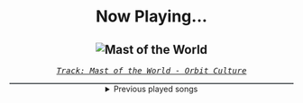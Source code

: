 <div align="center"> 
<h1>Now Playing...</h1>

![Mast of the World](https://i.scdn.co/image/ab67616d00001e0270bec27507239105b7a9a0f0)
--
_<samp><a href="https://open.spotify.com/track/5f0xtgLgJW14fzD8Ij6Nj4">Track: Mast of the World - Orbit Culture</a></samp>_

<div style="border: 1px #4B5054 solid"></div>
<details>
  <summary>
    Previous played songs
  </summary>
  <table>
    <thead>
      <tr>
        <th>
          Artist
        </th>
        <th>
          Song
        </th>
        <th>
          Link
        </th>
      </tr>
    </thead>
    <tbody>
      <tr><td>Orbit Culture</td><td>Mast of the World</td><td><a href="https://open.spotify.com/track/5f0xtgLgJW14fzD8Ij6Nj4">https://open.spotify.com/track/5f0xtgLgJW14fzD8Ij6Nj4</a></td></tr><tr><td>Orbit Culture</td><td>Svartport</td><td><a href="https://open.spotify.com/track/6eNJQW8EAzuVh3ykFPsnwi">https://open.spotify.com/track/6eNJQW8EAzuVh3ykFPsnwi</a></td></tr><tr><td>Orbit Culture</td><td>Kalabalik</td><td><a href="https://open.spotify.com/track/7cs7N1TjCuk55y2GnbzElA">https://open.spotify.com/track/7cs7N1TjCuk55y2GnbzElA</a></td></tr><tr><td>Orbit Culture</td><td>Wildfire</td><td><a href="https://open.spotify.com/track/4NM8L5x73dYKx0axp41uJq">https://open.spotify.com/track/4NM8L5x73dYKx0axp41uJq</a></td></tr><tr><td>Orbit Culture</td><td>Arrival</td><td><a href="https://open.spotify.com/track/0125sf9XZJR64KXUpCiXj3">https://open.spotify.com/track/0125sf9XZJR64KXUpCiXj3</a></td></tr><tr><td>Orbit Culture</td><td>From The Inside</td><td><a href="https://open.spotify.com/track/6ROHkoMA1RohwSGFgnEQzI">https://open.spotify.com/track/6ROHkoMA1RohwSGFgnEQzI</a></td></tr><tr><td>Orbit Culture</td><td>From The Inside</td><td><a href="https://open.spotify.com/track/6ROHkoMA1RohwSGFgnEQzI">https://open.spotify.com/track/6ROHkoMA1RohwSGFgnEQzI</a></td></tr><tr><td>The Unguided</td><td>Crown Prince Syndrome</td><td><a href="https://open.spotify.com/track/2cC3BEs0CNOR587HhuZvTd">https://open.spotify.com/track/2cC3BEs0CNOR587HhuZvTd</a></td></tr><tr><td>Arch Enemy</td><td>The Watcher</td><td><a href="https://open.spotify.com/track/7wwFeAgaC2pGqJaTuCVFAw">https://open.spotify.com/track/7wwFeAgaC2pGqJaTuCVFAw</a></td></tr><tr><td>The Raven Age</td><td>Tears of Stone</td><td><a href="https://open.spotify.com/track/1Z5K4EtkvjpVf0jAylhur1">https://open.spotify.com/track/1Z5K4EtkvjpVf0jAylhur1</a></td></tr><tr><td>Egypt Central</td><td>Raise the Gates</td><td><a href="https://open.spotify.com/track/6R1TURToULKD3Rlkb7xAL8">https://open.spotify.com/track/6R1TURToULKD3Rlkb7xAL8</a></td></tr><tr><td>The Duck of Mischief</td><td>Dave Walking Through Rainy Tokyo at Night and He's an Android</td><td><a href="https://open.spotify.com/track/1AqzRkAlJ5xTYVQZarTS70">https://open.spotify.com/track/1AqzRkAlJ5xTYVQZarTS70</a></td></tr><tr><td>Ankor</td><td>Prisoner</td><td><a href="https://open.spotify.com/track/1LpVyjzkWhWXqN1uoJ9j1e">https://open.spotify.com/track/1LpVyjzkWhWXqN1uoJ9j1e</a></td></tr><tr><td>Fit For A King</td><td>Breaking the Mirror</td><td><a href="https://open.spotify.com/track/3Ud5fGp3UMKupCoy7SGnOn">https://open.spotify.com/track/3Ud5fGp3UMKupCoy7SGnOn</a></td></tr><tr><td>Asking Alexandria</td><td>New Devil (feat. Maria Brink of In This Moment)</td><td><a href="https://open.spotify.com/track/0mxritQanYLFJXiqCC1lnc">https://open.spotify.com/track/0mxritQanYLFJXiqCC1lnc</a></td></tr><tr><td>Rise Against</td><td>Prayer Of The Refugee</td><td><a href="https://open.spotify.com/track/2VGQ342iuqj6aSaYbyBQVJ">https://open.spotify.com/track/2VGQ342iuqj6aSaYbyBQVJ</a></td></tr><tr><td>Loveless</td><td>MIDDLE OF THE NIGHT</td><td><a href="https://open.spotify.com/track/1Gwu3d6lZjL99kw4dcFCsq">https://open.spotify.com/track/1Gwu3d6lZjL99kw4dcFCsq</a></td></tr><tr><td>Atreyu</td><td>Drowning</td><td><a href="https://open.spotify.com/track/4l0UQ0zDIPYaaa5FF2Kvwt">https://open.spotify.com/track/4l0UQ0zDIPYaaa5FF2Kvwt</a></td></tr><tr><td>Evanescence</td><td>What You Want</td><td><a href="https://open.spotify.com/track/0uOo8xRtQ6okTZMR89ppVk">https://open.spotify.com/track/0uOo8xRtQ6okTZMR89ppVk</a></td></tr><tr><td>Rain Paris</td><td>Baby Boy</td><td><a href="https://open.spotify.com/track/7Defx7TAl7RRYZeS9FXkPX">https://open.spotify.com/track/7Defx7TAl7RRYZeS9FXkPX</a></td></tr>
    </tbody>
  </table>
</details>

</div>
